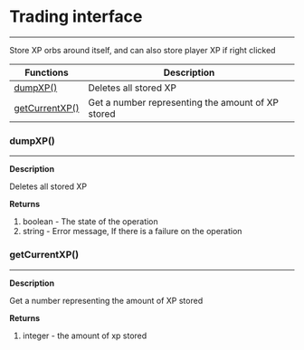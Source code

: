 # Trading interface
---

Store XP orbs around itself, and can also store player XP if right clicked

| Functions | Description |
| - | - |
| [dumpXP()](#dumpxp) | Deletes all stored XP  |
| [getCurrentXP()](#getcurrentxp) | Get a number representing the amount of XP stored |

### dumpXP()
---
**Description**

Deletes all stored XP

**Returns**

1. boolean - The state of the operation
2. string - Error message, If there is a failure on the operation

### getCurrentXP()
---
**Description**

Get a number representing the amount of XP stored

**Returns**

1. integer - the amount of xp stored

